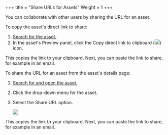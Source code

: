 +++
title = "Share URLs for Assets"
Weight = 1
+++



You can collaborate with other users by sharing the URL for an asset.

To copy the asset's direct link to share:

1.  [Search for the asset.](Enhanced%20Search.htm)
2.  In the asset's Preview panel, click the Copy direct link to
    clipboard (![](Resources/Images/copy_direct_link.png)) icon.

This copies the link to your clipboard. Next, you can paste the link to
share, for example in an email.

To share the URL for an asset from the asset's details page:

1.  [Search for and open the asset.](Enhanced%20Search.htm)
2.  Click the drop-down menu for the asset.
3.  Select the Share URL option.

    ![](Resources/Images/share_url.png)

This copies the link to your clipboard. Next, you can paste the link to
share, for example in an email.
